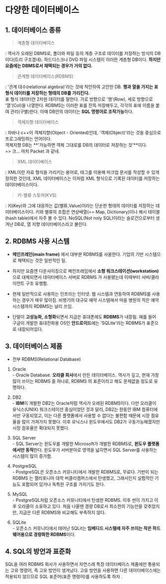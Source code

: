 # 다양한 데이터베이스

## 1. 데이터베이스 종류

> 계층형 데이터베이스

: 역사가 오래된 DBMS로, 폴더와 파일 등의 계층 구조로 데이터를 저장하는 방식의 DB이다(트리 구조겠네). 하드디스크나 DVD 파일 시스템이 이러한 계층형 DB이다. **하지만 요즘에는 DBMS로서 채택되는 경우가 거의 없다.**

> 관계형 데이터베이스(RDBMS)

: '관계 대수(relational algebra)'라는 것에 착안하여 고안한 DB. **행과 열을 가지는 표 형식 데이터를 저장하는 형태의 DB를 가리킨다.** 
<br> 표 형식 데이터란 2차원 데이터를 말한다. 가로 방향으로 '행'(Row), 세로 방향으로 '열'(Col)을 나열한다. RDBMS는 이러한 표를 잔뜩 저장해두고, 각각의 표에 이름을 붙여 관리(구별)한다. 이때 DB안의 데이터는 **SQL 명령어로 조작가능**하다.

> 객체지향 데이터베이스

: 자바나 c++이 객체지향(Object - Oriented)인데, '객체(Object)'라는 것을 중심으로 프로그래밍하는 언어이다. 
<br> 객체지향 DB는 **'가능하면 객체 그대로를 DB의 데이터로 저장하는 것'**이다.
<br>=> 크... 마치 Packet 과 같네. 

> XML 데이터베이스

: XML이란 자료 형식을 가리키는 용어로, 태그를 이용해 마크업 문서를 작성할 수 있게 정의한 것인데, XML 데이터베이스는 이처럼 XML 형식으로 기록된 데이터를 저장하는 데이터베이스이다. 

> 키-밸류 스토어(KVS)

: 키(Key)와 그에 대응하는 값(밸류,Value)이라는 단순한 형태의 데이터를 저장하는 데이터베이스이다. 키와 밸류의 조합은 연상배열(== Map, Dictionary)이나 해시 테이블(hash table)에서 자주 볼 수 있다. NoSQL(Not noly SQL)이라는 슬로건으로부터 생겨난 DB로, 열 지향 데이터베이스라고 불린다. 

## 2. RDBMS 사용 시스템

* **메인프레인(main frame)** 에서 대부분 RDBMS를 사용한다. 기업의 기반 시스템으로 채택되는 것은 일반적인 일.

* 하지만 요즘엔 다운사이징으로 메인프레임에서 **소형 워크스테이션(workstation)** 으로 대체되면서 데이터베이스 서버로 RDBMS 가 사용됐는데 이때부터 서버/클라이언트 구조 유행함.
* 현재 일반적으로 사용하는 인프라는 인터넷. 웹 시스템과 연동하여 RDBMS를 사용하는 경우가 매우 많아짐. 비행기의 대규모 예약 시스템에서 마을 병원의 작은 예약시스템까지 RDBMS는 널리 쓰임.
* 단말이 **고성능화, 소형화**되면서 지금은 휴대폰에도 **RDBMS**가 내장됨. 예를 들어 구글이 개발한 휴대전화용 OS인 **안드로이드**에는 'SQLite'라는 RDBMS가 표준으로 내장되어있다.  


## 3. 데이터베이스 제품

* 전부 RDBMS(Relational Database)

1. Oracle <br> - Oracle Database. **오라클 회사**에서 만든 데이터베이스. 역사가 깊고, 현재 가장 많이 쓰이는 RDBMS 중 하나로, RDBMS 의 표준이라고 해도 문제없을 정도로 유명하다.

2. DB2 <br> - **IBM**이 개발한 DB2는 Oracle처럼 역사가 오래된 RDBMS이다. 다만 오라클이 유닉스(UNIX) 워크스테이션 중심이었던 것과 달리, DB2는 한동안 IBM 컴퓨터에서만 구동되었고, 이는 다른 플랫폼에서 사용할 수 없다는 불편함 때문에 시장 점유율을 많이 가져가지 못했다. 이후 유닉스나 윈도우에서도 DB2가 구동가능해졌지만 시장 점유율은 확대되지 못했다. 

3. SQL Server <br> - SQL Server는 윈도우를 개발한 Microsoft가 개발한 RDBMS로, **윈도우 플랫폼에서만 동작**한다. 윈도우가 서버분야로 영역을 넓히면서 SQL Server를 사용하는 시스템이 많이 증가함.

4. PostgreSQL <br> - PostgreSQL은 오픈소스 커뮤니티에서 개발한 RDBMS로, 무료다. 기반이 되는 RDBMS 는 캘리포니아 대학 버클리캠퍼스에서 탄생했고, 그래서인지 실험적인 기능도 포함되어 있거나 독특한 구조를 가지기도 한다.

5. MySQL <br> - PostgreSQL처럼 오픈소스 커뮤니티에서 탄생한 RDBMS. 이후 썬이 가지고 이후 오라클이 소유하고 있다. 처음 나올땐 경량 DB로서 최소한의 기능만을 갖추었지만, 지금은 다른 RDBMS와 비교해도 부족하지 않다. 

6. SQLite <br> - 오픈소스 커뮤니티에서 태어난 SQLit는 **임베디드 시스템에 자주 쓰이는 작은 하드웨어용으로 경량화한 RDBMS**이다.

## 4. SQL의 방언과 표준화 

SQL을 여러 RDBMS 회사가 사용하면서 자연스레 특정 데이터베이스 제품에만 통용되는 고유 명령어, 즉 고유 방언이 생겨났다. 고유 방언을 사용하면 다른 데이터베이스에는 적용되지 않으므로 SQL 표준어(표준 명령어)를 사용하도록 하자 .
